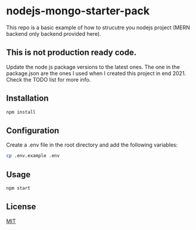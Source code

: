 # nodejs-mongo-starter-pack
This repo is a basic example of how to strucutre you nodejs project (MERN backend only backend provided here).

## This is not production ready code.
Update the node js package versions to the latest ones. 
The one in the package.json are the ones I used when I created this project in end 2021.
Check the TODO list for more info.

## Installation

```bash
npm install
```

## Configuration

Create a .env file in the root directory and add the following variables:

```bash
cp .env.example .env
```

## Usage

```bash
npm start
```

## License
[MIT](https://choosealicense.com/licenses/mit/)
